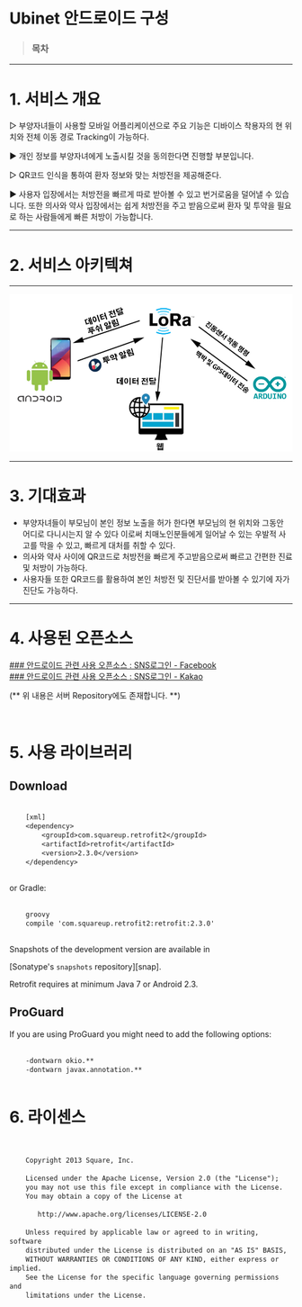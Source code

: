 # Ubinet 안드로이드 구성

>### 목차

<hr /> 


#  1. 서비스 개요



▷  부양자녀들이 사용할 모바일 어플리케이션으로 주요 기능은 
   디바이스 착용자의 현 위치와 전체 이동 경로 Tracking이 가능하다.
   
▶ 개인 정보를 부양자녀에게 노출시킬 것을 동의한다면 진행할 부분입니다.



▷ QR코드 인식을 통하여 환자 정보와 맞는 처방전을 제공해준다.

▶ 사용자 입장에서는 처방전을 빠르게 따로 받아볼 수 있고 번거로움을 덜어낼 수 있습니다. 
   또한 의사와 약사 입장에서는 쉽게 처방전을 주고 받음으로써 환자 및 투약을 필요로 하는
   사람들에게 빠른 처방이 가능합니다.


<hr />




# 2.  서비스 아키텍쳐
---
<img src="./app_system.png"/>

<hr />

# 3.  기대효과 

-  부양자녀들이 부모님이 본인 정보 노출을 허가 한다면 부모님의 현 위치와 그동안 어디로 다니시는지
 알 수 있다  이로써 치매노인분들에게 일어날 수 있는 우발적 사고를 막을 수 있고, 빠르게 대처를 취할 수 있다.
-  의사와 약사 사이에 QR코드로 처방전을 빠르게 주고받음으로써 빠르고 간편한 진료 및 처방이 가능하다.
-  사용자들 또한 QR코드를 활용하여 본인 처방전 및 진단서를 받아볼 수 있기에 자가 진단도 가능하다.
 

<hr />


# 4.  사용된 오픈소스 

<a href="https://github.com/Haamseongho/ubinet_Server/tree/master/fb_login">
### 안드로이드 관련 사용 오픈소스 : SNS로그인 - Facebook
</a>

<br />

<a href="https://github.com/Haamseongho/ubinet_Server/tree/master/kk_login">
### 안드로이드 관련 사용 오픈소스 : SNS로그인 - Kakao
</a>


<br />


(**	 위 내용은 서버 Repository에도 존재합니다. 	**)


<br />


# 5. 사용 라이브러리

Download
--------
```

	[xml]
	<dependency>
  		<groupId>com.squareup.retrofit2</groupId>
  		<artifactId>retrofit</artifactId>
  		<version>2.3.0</version>
	</dependency>


```
or Gradle:

```

	groovy
	compile 'com.squareup.retrofit2:retrofit:2.3.0'


```

Snapshots of the development version are available in
 
[Sonatype's `snapshots` repository][snap].

Retrofit requires at minimum Java 7 or Android 2.3.


ProGuard
--------

If you are using ProGuard you might need to add the following options:
```

	-dontwarn okio.**
	-dontwarn javax.annotation.**


```


# 6.  라이센스
```


	Copyright 2013 Square, Inc.
	
	Licensed under the Apache License, Version 2.0 (the "License");
	you may not use this file except in compliance with the License.
	You may obtain a copy of the License at
	
	   http://www.apache.org/licenses/LICENSE-2.0
	
	Unless required by applicable law or agreed to in writing, software
	distributed under the License is distributed on an "AS IS" BASIS,
	WITHOUT WARRANTIES OR CONDITIONS OF ANY KIND, either express or implied.
	See the License for the specific language governing permissions and
	limitations under the License.
	

```

